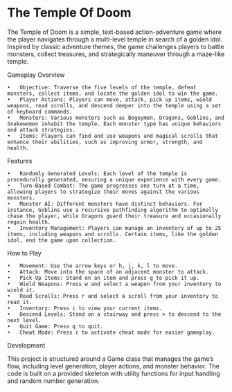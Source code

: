# The Temple Of Doom

The Temple of Doom is a simple, text-based action-adventure game where the player navigates through a multi-level temple in search of a golden idol. Inspired by classic adventure themes, the game challenges players to battle monsters, collect treasures, and strategically maneuver through a maze-like temple.

Gameplay Overview

	•	Objective: Traverse the five levels of the temple, defeat monsters, collect items, and locate the golden idol to win the game.
	•	Player Actions: Players can move, attack, pick up items, wield weapons, read scrolls, and descend deeper into the temple using a set of keyboard commands.
	•	Monsters: Various monsters such as Bogeymen, Dragons, Goblins, and Snakewomen inhabit the temple. Each monster type has unique behaviors and attack strategies.
	•	Items: Players can find and use weapons and magical scrolls that enhance their abilities, such as improving armor, strength, and health.

Features

	•	Randomly Generated Levels: Each level of the temple is procedurally generated, ensuring a unique experience with every game.
	•	Turn-Based Combat: The game progresses one turn at a time, allowing players to strategize their moves against the various monsters.
	•	Monster AI: Different monsters have distinct behaviors. For instance, Goblins use a recursive pathfinding algorithm to optimally chase the player, while Dragons guard their treasure and occasionally regain health.
	•	Inventory Management: Players can manage an inventory of up to 25 items, including weapons and scrolls. Certain items, like the golden idol, end the game upon collection.

How to Play

	•	Movement: Use the arrow keys or h, j, k, l to move.
	•	Attack: Move into the space of an adjacent monster to attack.
	•	Pick Up Items: Stand on an item and press g to pick it up.
	•	Wield Weapons: Press w and select a weapon from your inventory to wield it.
	•	Read Scrolls: Press r and select a scroll from your inventory to read it.
	•	Inventory: Press i to view your current items.
	•	Descend Levels: Stand on a stairway and press > to descend to the next level.
	•	Quit Game: Press q to quit.
	•	Cheat Mode: Press c to activate cheat mode for easier gameplay.

Development

This project is structured around a Game class that manages the game’s flow, including level generation, player actions, and monster behavior. The code is built on a provided skeleton with utility functions for input handling and random number generation.
